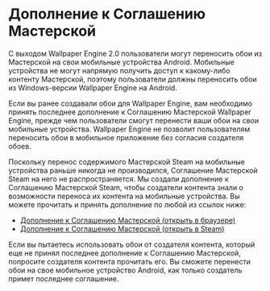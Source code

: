 # Дополнение к Соглашению Мастерской

С выходом Wallpaper Engine 2.0 пользователи могут переносить обои из Мастерской на свои мобильные устройства Android. Мобильные устройства не могут напрямую получить доступ к какому-либо контенту Мастерской, поэтому пользователи должны переносить обои из Windows-версии Wallpaper Engine на Android.

Если вы ранее создавали обои для Wallpaper Engine, вам необходимо принять последнее дополнение к Соглашению Мастерской Wallpaper Engine, прежде чем пользователи смогут перенести ваши обои на свои мобильные устройства. Wallpaper Engine не позволит пользователям переносить обои в мобильное приложение без согласия создателя обоев.

Поскольку перенос содержимого Мастерской Steam на мобильные устройства раньше никогда не производился, Соглашение Мастерской Steam на него не распространяется. Мы создали дополнение к Соглашению Мастерской Steam, чтобы создатели контента знали о возможности переноса их контента на мобильные устройства. Вы можете прочитать и принять дополнение по любой из ссылок ниже:

* [Дополнение к Соглашению Мастерской (открыть в браузере)](https://store.steampowered.com/workshopeula/431960/)
* <a href="steam://url/WorkshopEula/431960/">Дополнение к Соглашению Мастерской (открыть в Steam)</a>

Если вы пытаетесь использовать обои от создателя контента, который еще не принял последнее дополнение к Соглашению Мастерской, попросите создателя контента прочитать его. Вы сможете перенести обои на свое мобильное устройство Android, как только создатель примет последнее соглашение.
